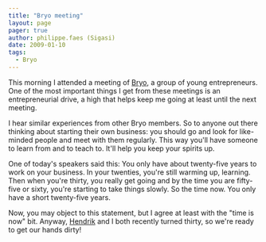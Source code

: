 ```yaml
---
title: "Bryo meeting"
layout: page 
pager: true
author: philippe.faes (Sigasi)
date: 2009-01-10
tags: 
  - Bryo
---
```

<div class="content">
<p>This morning I attended a meeting of <a href="http://www.bryo.be" class="elf-external elf-icon">Bryo</a>, a group of young entrepreneurs. One of the most important things I get from these meetings is an entrepreneurial drive, a high that helps keep me going at least until the next meeting.</p><p>I hear similar experiences from other Bryo members. So to anyone out there thinking about starting their own business: you should go and look for like-minded people and meet with them regularly. This way you'll have someone to learn from and to teach to. It'll help you keep your spirits up.</p><p>One of today's speakers said this: You only have about twenty-five years to work on your business. In your twenties, you're still warming up, learning. Then when you're thirty, you really get going and by the time you are fifty-five or sixty, you're starting to take things slowly. So the time now. You only have a short twenty-five years.</p><p>Now, you may object to this statement, but I agree at least with the "time is now" bit. Anyway, <a href="http://www.sigasi.com/founders">Hendrik</a> and I both recently turned thirty, so we're ready to get our hands dirty!</p>  </div>


